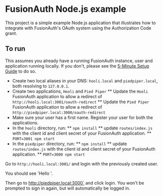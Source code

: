 # FusionAuth Node.js example

This project is a simple example Node.js application that illustrates how to integrate with FusionAuth's OAuth system using the Authorization Code grant.

## To run

This assumes you already have a running FusionAuth instance, user and application running locally. If you don't, please see the [5-Minute Setup Guide](https://fusionauth.io/docs/v1/tech/5-minute-setup-guide) to do so.

* Create two local aliases in your DNS: `hooli.local` and `piedpiper.local`, both resolving to `127.0.0.1`.
* Create two applications, `Hooli` and `Pied Piper`
** Update the `Hooli` FusionAuth application to allow a redirect of `http://hooli.local:3001/oauth-redirect`
** Update the `Pied Piper` FusionAuth application to allow a redirect of `http://piedpiper.local:3000/oauth-redirect`
* Make sure your user has a first name. Register your user for both the applications.
* In the `hooli` directory, run:
** `npm install`
** update `routes/index.js` with the client id and client secret of your FusionAuth application.
** `PORT=3001 npm start`
* In the `piedpiper` directory, run:
** `npm install`
** update `routes/index.js` with the client id and client secret of your FusionAuth application.
** `PORT=3000 npm start`

Go to `http://hooli.local:3001/` and login with the previously created user. 

You should see 'Hello <name>'.

Then go to http://piedpiper.local:3000` and click login. You won't be prompted to sign in again, but will automatically be logged in.
